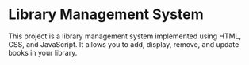 # Library Management System

This project is a library management system implemented using HTML, CSS, and JavaScript. It allows you to add, display, remove, and update books in your library.
